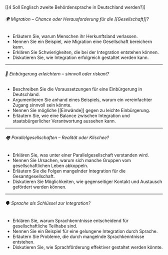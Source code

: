 [[4 Soll Englisch zweite Behördensprache in Deutschland werden?]]

###### 🌍 Migration – Chance oder Herausforderung für die [[Gesellschaft]]?
- Erläutern Sie, warum Menschen ihr Herkunftsland verlassen.  
- Nennen Sie ein Beispiel, wie Migration eine Gesellschaft bereichern kann.  
- Erklären Sie Schwierigkeiten, die bei der Integration entstehen können.  
- Diskutieren Sie, wie Integration erfolgreich gestaltet werden kann.  

---

###### 🧾 Einbürgerung erleichtern – sinnvoll oder riskant?
- Beschreiben Sie die Voraussetzungen für eine Einbürgerung in Deutschland.  
- Argumentieren Sie anhand eines Beispiels, warum ein vereinfachter Zugang sinnvoll sein könnte.  
- Nennen Sie mögliche [[Einwände]] gegen zu leichte Einbürgerung.  
- Erläutern Sie, wie eine Balance zwischen Integration und staatsbürgerlicher Verantwortung aussehen kann.  

---

###### 🏘️ Parallelgesellschaften – Realität oder Klischee?
- Erklären Sie, was unter einer Parallelgesellschaft verstanden wird.  
- Nennen Sie Ursachen, warum sich manche Gruppen vom gesellschaftlichen Leben abkoppeln.  
- Erläutern Sie die Folgen mangelnder Integration für die Gesamtgesellschaft.  
- Diskutieren Sie Möglichkeiten, wie gegenseitiger Kontakt und Austausch gefördert werden können.  

---

###### 🗣️ Sprache als Schlüssel zur Integration?
- Erklären Sie, warum Sprachkenntnisse entscheidend für gesellschaftliche Teilhabe sind.  
- Nennen Sie ein Beispiel für eine gelungene Integration durch Sprache.  
- Erläutern Sie Probleme, die durch mangelnde Sprachkenntnisse entstehen.  
- Diskutieren Sie, wie Sprachförderung effektiver gestaltet werden könnte.  


